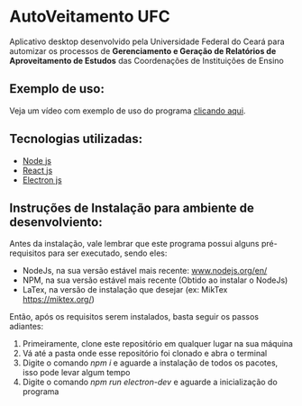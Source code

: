 # AutoVeitamento UFC
Aplicativo desktop desenvolvido pela Universidade Federal do Ceará para automizar os processos de **Gerenciamento e Geração de Relatórios de Aproveitamento de Estudos** das Coordenações de Instituições de Ensino

## Exemplo de uso:

Veja um vídeo com exemplo de uso do programa [clicando aqui](https://drive.google.com/file/d/1Nk1drlag82oeQzU69rh4vWxvFg4D8Gth/view?usp=sharing).

## Tecnologias utilizadas:
- [Node js](https://nodejs.org/en/)
- [React js](https://pt-br.reactjs.org/)
- [Electron js](https://www.electronjs.org/)

## Instruções de Instalação para ambiente de desenvolviento:

Antes da instalação, vale lembrar que este programa possui alguns pré-requisitos para ser executado, sendo eles:
* NodeJs, na sua versão estável mais recente: www.nodejs.org/en/
* NPM, na sua versão estável mais recente (Obtido ao instalar o NodeJs)
* LaTex, na versão de instalação que desejar (ex: MikTex https://miktex.org/)

Então, após os requisitos serem instalados, basta seguir os passos adiantes:

1. Primeiramente, clone este repositório em qualquer lugar na sua máquina
2. Vá até a pasta onde esse repositório foi clonado e abra o terminal
3. Digite o comando *npm i* e aguarde a instalação de todos os pacotes, isso pode levar algum tempo
4. Digite o comando *npm run electron-dev* e aguarde a inicialização do programa
